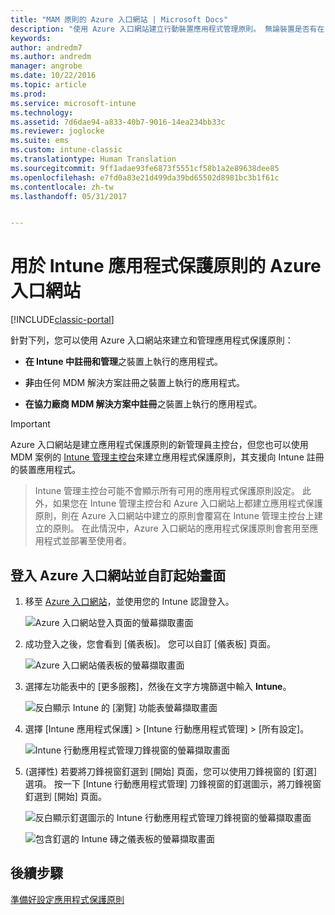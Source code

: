 ```yaml
---
title: "MAM 原則的 Azure 入口網站 | Microsoft Docs"
description: "使用 Azure 入口網站建立行動裝置應用程式管理原則。 無論裝置是否有在 Intune 中註冊，您都可以套用在這裡建立的原則。"
keywords: 
author: andredm7
ms.author: andredm
manager: angrobe
ms.date: 10/22/2016
ms.topic: article
ms.prod: 
ms.service: microsoft-intune
ms.technology: 
ms.assetid: 7d6dae94-a833-40b7-9016-14ea234bb33c
ms.reviewer: joglocke
ms.suite: ems
ms.custom: intune-classic
ms.translationtype: Human Translation
ms.sourcegitcommit: 9ff1adae93fe6873f5551cf58b1a2e89638dee85
ms.openlocfilehash: e7fd0a83e21d499da39bd65502d8981bc3b1f61c
ms.contentlocale: zh-tw
ms.lasthandoff: 05/31/2017


---
```


# <a name="azure-portal-for-intune-app-protection-policies"></a>用於 Intune 應用程式保護原則的 Azure 入口網站

[!INCLUDE[classic-portal](../includes/classic-portal.md)]

針對下列，您可以使用 Azure 入口網站來建立和管理應用程式保護原則：

- **在 Intune 中註冊和管理**之裝置上執行的應用程式。

- **非**由任何 MDM 解決方案註冊之裝置上執行的應用程式。
- **在協力廠商 MDM 解決方案中註冊**之裝置上執行的應用程式。

>[!IMPORTANT]
> Azure 入口網站是建立應用程式保護原則的新管理員主控台，但您也可以使用 MDM 案例的 [Intune 管理主控台](configure-and-deploy-mobile-application-management-policies-in-the-microsoft-intune-console.md)來建立應用程式保護原則，其支援向 Intune 註冊的裝置應用程式。

> Intune 管理主控台可能不會顯示所有可用的應用程式保護原則設定。 此外，如果您在 Intune 管理主控台和 Azure 入口網站上都建立應用程式保護原則，則在 Azure 入口網站中建立的原則會覆寫在 Intune 管理主控台上建立的原則。 在此情況中，Azure 入口網站的應用程式保護原則會套用至應用程式並部署至使用者。


## <a name="sign-in-to-the-azure-portal-and-customize-your-start-page"></a>登入 Azure 入口網站並自訂起始畫面

1.  移至 [Azure 入口網站](https://portal.azure.com)，並使用您的 Intune 認證登入。

    ![Azure 入口網站登入頁面的螢幕擷取畫面](../media/AppManagement/AzurePortal_MAMSigninPage.png)

2.  成功登入之後，您會看到 [儀表板]。 您可以自訂 [儀表板] 頁面。

    ![Azure 入口網站儀表板的螢幕擷取畫面](../media/AppManagement/AzurePortal_MAMStartboard_NoMAM.png)

3.  選擇左功能表中的 [更多服務]，然後在文字方塊篩選中輸入 **Intune**。

    ![反白顯示 Intune 的 [瀏覽] 功能表螢幕擷取畫面](../media/AppManagement/MAM-Azure-Portal-1.png)

4.  選擇 [Intune 應用程式保護] > [Intune 行動應用程式管理] > [所有設定]。

    ![Intune 行動應用程式管理刀鋒視窗的螢幕擷取畫面](../media/AppManagement/MAM-Azure-Portal-2.png)

5. (選擇性) 若要將刀鋒視窗釘選到 [開始] 頁面，您可以使用刀鋒視窗的 [釘選] 選項。 按一下 [Intune 行動應用程式管理] 刀鋒視窗的釘選圖示，將刀鋒視窗釘選到 [開始] 頁面。

    ![反白顯示釘選圖示的 Intune 行動應用程式管理刀鋒視窗的螢幕擷取畫面](../media/AppManagement/AzurePortal_MAM_PinBladeAction.png)

    ![包含釘選的 Intune 磚之儀表板的螢幕擷取畫面](../media/AppManagement/AzurePortal_MAM_Startboard_withMAM.png)

## <a name="next-steps"></a>後續步驟
[準備好設定應用程式保護原則](get-ready-to-configure-mobile-app-management-policies-with-microsoft-intune.md)


